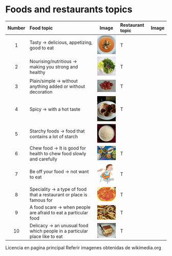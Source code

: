 # **Foods and restaurants topics**

**Number** |**Food topic** | **Image** | **Restaurant topic** | **Image**
:--: |:-- | :--: | :-- | :--:
1 | Tasty -> delicious, appetizing, good to eat |![](https://github.com/fgcoca/English-topics/blob/master/128px/Tasty.jpg) | T | ![]()
2 | Nourising/nutritious -> making you strong and healthy| ![](https://github.com/fgcoca/English-topics/blob/master/128px/Salad.jpg) | T | ![]()
3 | Plain/simple -> without anything added or without decoration | ![](https://github.com/fgcoca/English-topics/blob/master/128px/Tomatoes.jpg) | T | ![]()
4 | Spicy -> with a hot taste | ![](https://github.com/fgcoca/English-topics/blob/master/128px/Chicken_Tikka.jpg) | T | ![]()
5 | Starchy foods -> food that contains a lot of starch | ![](https://github.com/fgcoca/English-topics/blob/master/128px/Rice.jpg) 
6 | Chew food -> It is good for health to chew food slowly and carefully | ![](https://github.com/fgcoca/English-topics/blob/master/128px/Thai_lunch.jpg) | T | ![]()
7 | Be off your food -> not want to eat | ![](https://github.com/fgcoca/English-topics/blob/master/128px/BabyRE.png) | T | ![]()
8 | Speciality -> a type of food that a restaurant or place is famous for | ![](https://github.com/fgcoca/English-topics/blob/master/128px/pizza.jpg) | T | ![]()
9 | A food scare -> when people are afraid to eat a particular food | ![](https://github.com/fgcoca/English-topics/blob/master/128px/worm.jpg) | T | ![]()
10 | Delicacy -> an unusual food which people in a particular place like to eat | ![](https://github.com/fgcoca/English-topics/blob/master/128px/Tiramisu.jpg) | T | ![]()

Licencia en pagina principal
Referir imagenes obtenidas de wikimedia.org

